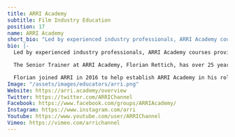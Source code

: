 ```yaml
---
title: ARRI Academy
subtitle: Film Industry Education
position: 17
name: ARRI Academy
short_bio: "Led by experienced industry professionals, ARRI Academy courses provide unrivalled insight into the full possibilities of working with ARRI camera systems, lenses, lights and accessories."
bio: |-
  Led by experienced industry professionals, ARRI Academy courses provide unrivalled insight into the full possibilities of working with ARRI camera systems, lenses, lights and accessories.

  The Senior Trainer at ARRI Academy, Florian Rettich, has over 25 years experience as in the film industry. Beginning his career as a First and Second AC on 16mm and 35mm projects, he established himself as a digital acquisition expert in the early 2000s with the growth of digital cinematography.

  Florian joined ARRI in 2016 to help establish ARRI Academy in his role as Senior Trainer as well as consulting for the company's Digital Workflow Group at ARRI HQ in Munich, Germany. In his role as a technical supervisor and DIT, he is well known as an universal specialist for almost any kind of digital acquisition technology and workflow.
Image: "/assets/images/educators/arri.png"
Website: https://arri.academy/overview
Twitter: https://twitter.com/ARRIChannel
Facebook: https://www.facebook.com/groups/ARRIAcademy/
Instagram: https://www.instagram.com/arri
Youtube: https://www.youtube.com/user/ARRIChannel
Vimeo: https://vimeo.com/arrichannel
---
```


